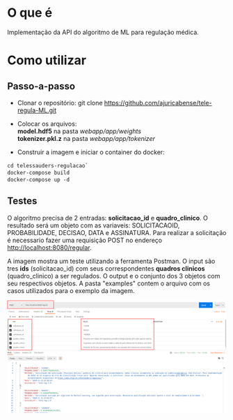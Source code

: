 # O que é
Implementação da API do algoritmo de ML para regulação médica.

# Como utilizar
## Passo-a-passo
- Clonar o repositório:
git clone https://github.com/ajuricabense/tele-regula-ML.git

- Colocar os arquivos:<br/>
**model.hdf5** na pasta *webapp/app/weights*   
**tokenizer.pkl.z** na pasta *webapp/app/tokenizer*

- Construir a imagem e iniciar o container do docker:
```
cd telessauders-regulacao`
docker-compose build
docker-compose up -d
```

## Testes
O algoritmo precisa de 2 entradas: **solicitacao_id** e **quadro_clinico**. O resultado será um objeto com as variaveis: SOLICITACAOID, PROBABILIDADE, DECISAO, DATA e ASSINATURA. Para realizar a solicitação é necessario fazer uma requisição POST no endereço [http://localhost:8080/regular](http://localhost:8080/regular).

A imagem mostra um teste utilizando a ferramenta Postman. O input são tres **ids** (solicitacao_id) com seus correspondentes **quadros clinicos** (quadro_clinico) a ser regulados. O output e o conjunto dos 3 objetos com seu respectivos objetos. A pasta "examples" contem o arquivo com os casos utilizados para o exemplo da imagem. 
<br/>

![GitHub Logo](/images/example_post.png)
